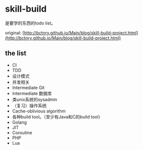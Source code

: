 # skill-build

是要学的东西的todo list。

original: [http://bctnry.github.io/Main/blog/skill-build-project.html](http://bctnry.github.io/Main/blog/skill-build-project.html)

## the list

- CI
- TDD
- 设计模式
- 并发相关
- Intermediate Git
- Intermediate 数据库
- 类unix系统的sysadmin
- （复习）操作系统
- Cache-oblivious algorithm
- 各种build tool。（至少有Java和C的build tool）
- Golang
- JIT
- Coroutine
- PHP
- Lua
